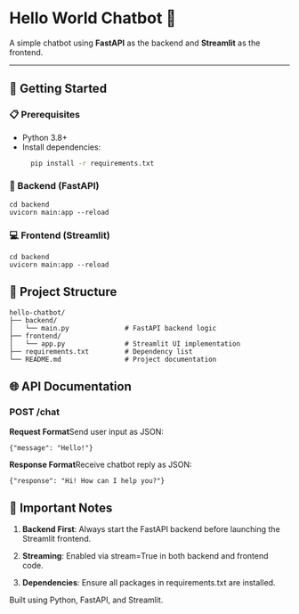 # Hello World Chatbot 🤖

A simple chatbot using **FastAPI** as the backend and **Streamlit** as the frontend.

---

## 🚀 Getting Started

### 📋 Prerequisites
- Python 3.8+
- Install dependencies:
  ```bash
    pip install -r requirements.txt


### 🔧 Backend (FastAPI)

    cd backend    
    uvicorn main:app --reload


### 💻 Frontend (Streamlit)

    cd backend    
    uvicorn main:app --reload
    

📂 Project Structure
--------------------
    hello-chatbot/
    ├── backend/
    │   └── main.py              # FastAPI backend logic
    ├── frontend/
    │   └── app.py               # Streamlit UI implementation
    ├── requirements.txt         # Dependency list
    └── README.md                # Project documentation

🌐 API Documentation
--------------------

### POST /chat

**Request Format**Send user input as JSON:

    {"message": "Hello!"}   

**Response Format**Receive chatbot reply as JSON:

    {"response": "Hi! How can I help you?"} 

🔑 Important Notes
------------------

1.  **Backend First**: Always start the FastAPI backend before launching the Streamlit frontend.
    
2.  **Streaming**: Enabled via stream=True in both backend and frontend code.
    
3.  **Dependencies**: Ensure all packages in requirements.txt are installed.
    

Built using Python, FastAPI, and Streamlit.
